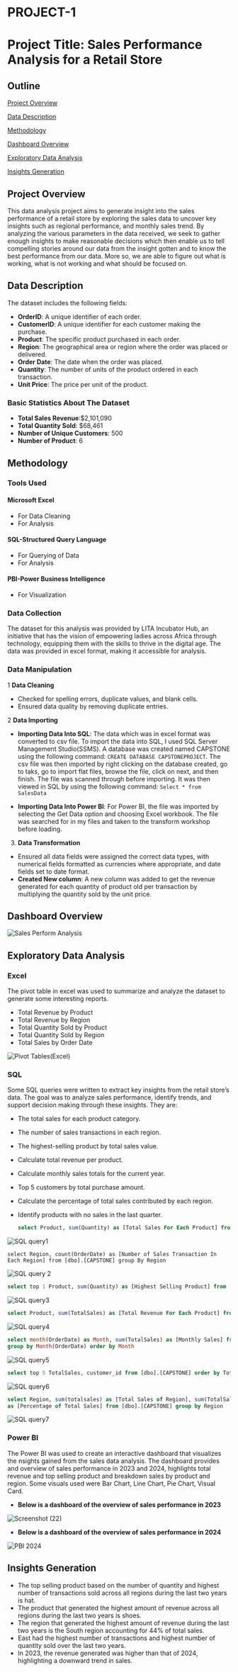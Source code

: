 # PROJECT-1

# Project Title: Sales Performance Analysis for a Retail Store

## Outline
[Project Overview](#project-overview)

[Data Description](#data-description)

[Methodology](#methodology)

[Dashboard Overview](#dashboard-overview)

[Exploratory Data Analysis](#exploratory-data-analysis)

[Insights Generation](#insights-generation)


## Project Overview
This data analysis project aims to generate insight into the sales performance of a retail store by exploring the sales data to uncover key insights such as regional performance, and monthly sales trend. By analyzing the various parameters in the data received, we seek to  gather enough insights to make reasonable decisions which then enable us to tell compelling stories around our data from the insight gotten and to know the best performance from our data. More so, we are able to figure out what is working, what is not working and what should be focused on.

## Data Description
The dataset includes the following fields:
- **OrderID**: A unique identifier of each order.
- **CustomerID**: A unique identifier for each customer making the purchase.
- **Product**: The specific product purchased in each order.
- **Region**: The geographical area or region where the order was placed or delivered.
- **Order Date**: The date when the order was placed.
- **Quantity**: The number of units of the product ordered in each transaction. 
- **Unit Price**: The price per unit of the product.

 ### Basic Statistics About The Dataset
- **Total Sales Revenue**:$2,101,090
- **Total Quantity Sold**: $68,461
- **Number of Unique Customers**: 500
- **Number of Product**: 6

## Methodology
### Tools Used
#### Microsoft Excel
- For Data Cleaning
- For Analysis 

#### SQL-Structured Query Language
- For Querying of Data
- For Analysis

#### PBI-Power Business Intelligence
- For Visualization

### Data Collection
The dataset for this analysis was provided by LITA Incubator Hub, an initiative that has the vision of empowering ladies across Africa through technology, equipping them with the skills to thrive in the digital age. The data was provided in excel format, making it accessible for analysis.

### Data Manipulation
1 **Data Cleaning**
- Checked for spelling errors, duplicate values, and blank cells.
- Ensured data quality by removing duplicate entries.

2 **Data Importing**
- **Importing Data Into SQL**: The data which was in excel format was converted to csv file. To import the data into SQL, I used SQL Server Management Studio(SSMS). A database was created named CAPSTONE using the following command: ```CREATE DATABASE CAPSTONEPROJECT```.
The csv file was then imported by right clicking on the database created, go to taks, go to import flat files, browse the file, click on next, and then finish. The file was scanned through before importing. It was then viewed in SQL by using the following command: ```Select * from SalesData```

- **Importing Data Into Power BI**: For Power  BI, the file was imported by selecting the Get Data option and choosing Excel workbook. The file was searched for in my files and taken to the transform workshop before loading.
      
3. **Data Transformation**
- Ensured all data fields were assigned the correct data types, with numerical fields formatted as currencies where appropriate, and date fields set to date format.
- **Created New column**: A new column was added to get the revenue generated for each quantity of product old per transaction by multiplying the quantity sold by the unit price.

 ## Dashboard Overview
![Sales Perform Analysis](https://github.com/user-attachments/assets/8ff8b134-9f78-4b49-9884-f4aecacc6a8f)

## Exploratory Data Analysis 

### Excel
The pivot table in excel was used to summarize and analyze the dataset to generate some interesting reports.
- Total Revenue  by Product
- Total Revenue by Region
- Total Quantity Sold by Product
- Total Quantity Sold by Region
- Total Sales by Order Date
  
![Pivot Tables(Excel)](https://github.com/user-attachments/assets/97057a46-9aef-4fc1-b8e4-648aef41f043)

### SQL
Some SQL queries were written to extract key insights from the retail store’s data. The goal was to analyze sales performance, identify trends, and support decision making through these insights. They are:
- The total sales for each product category.
- The number of sales transactions in each region.
- The highest-selling product by total sales value. 
- Calculate total revenue per product. 
- Calculate monthly sales totals for the current year. 
- Top 5 customers by total purchase amount. 
- Calculate the percentage of total sales contributed by each region. 
- Identify products with no sales in the last quarter.
  
  ```SQL
  select Product, sum(Quantity) as [Total Sales For Each Product] from [dbo].[CAPSTONE] group By Product

![SQL query1](https://github.com/user-attachments/assets/3a193074-d5e8-493e-9776-800113cf94aa)

```
select Region, count(OrderDate) as [Number of Sales Transaction In Each Region] from [dbo].[CAPSTONE] group By Region
```
![SQL query 2](https://github.com/user-attachments/assets/3add88e1-02cd-4c74-ad63-a284c12e1895)

  ```SQL
  select top 1 Product, sum(Quantity) as [Highest Selling Product] from [dbo].[CAPSTONE] group By Product
```
![SQL query3](https://github.com/user-attachments/assets/fad897b1-d211-4820-bbe7-31bedd2b0ed7)

```SQL
select Product, sum(TotalSales) as [Total Revenue For Each Product] from [dbo].[CAPSTONE] group By Product
```
![SQL query4](https://github.com/user-attachments/assets/9ab0f988-5572-46ec-b704-16eabf091661)

  ```SQL
  select month(OrderDate) as Month, sum(TotalSales) as [Monthly Sales] from [dbo].[CAPSTONE] where year(OrderDate)='2024' 
group by Month(OrderDate) order by Month
```
![SQL query5](https://github.com/user-attachments/assets/b39b2e06-f46c-4df2-868b-2cf7b91b480a)

```SQL
select top 5 TotalSales, customer_id from [dbo].[CAPSTONE] order by TotalSales desc
```
![SQL query6](https://github.com/user-attachments/assets/2fcbbccb-460e-40f0-ad27-1952d4463293)

  ```SQL
  select Region, sum(totalsales) as [Total Sales of Region], sum(TotalSales)*1.0/(select sum(TotalSales) from [dbo].[CAPSTONE]) *100 
as [Percentage of Total Sales] from [dbo].[CAPSTONE] group by Region
```
![SQL query7](https://github.com/user-attachments/assets/b82620e0-50f0-4422-8b7b-84fe641248e8)

### Power BI
The Power BI was used to create an interactive dashboard that visualizes the nsights gained from the sales data analysis. The dashboard provides and overview of sales performance in 2023 and 2024, highlights total revenue and top selling product and breakdown sales by product and region. Some visuals used were Bar Chart, Line Chart, Pie Chart, Visual Card.

- **Below is a dashboard of the overview of sales performance in 2023**
  
![Screenshot (22)](https://github.com/user-attachments/assets/0b01397f-b263-4b5e-a2e4-49cf204c6ed9)

- **Below is a dashboard of the overview of sales performance in 2024**
  
![PBI 2024](https://github.com/user-attachments/assets/e5363129-c670-4046-a592-86f34bb724ba)



##  Insights Generation
- The top selling product based on the number of quantity and highest number of transactions sold across all regions during the last two years is hat.
- The product that generated the highest amount of revenue across all regions during the last two years is shoes.
- The region that generated the highest amount of revenue during the last two years is the South region accounting for 44% of total sales. 
- East had the highest number of transactions and highest number of quantity sold over the last two years.
- In 2023, the revenue generated was higher than that of 2024, highlighting a downward trend in sales.

